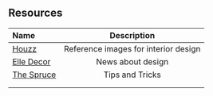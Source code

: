 ## Resources
| Name                                | Description                                          | 
|:----------------------------------- |:----------------------------------------------------:| 
|[Houzz](https://www.houzz.com/)|Reference images for interior design|
|[Elle Decor](https://www.elledecor.com/design-decorate/)|News about design|
|[The Spruce](https://www.thespruce.com/home-improvement-4127862)|Tips and Tricks|
|[]()||
|[]()||
